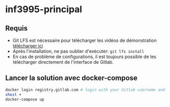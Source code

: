 # inf3995-principal

## Requis
* Git LFS est nécessaire pour télécharger les vidéos de démonstration [télécharger ici](https://git-lfs.github.com/)
* Après l'installation, ne pas oublier d'exécuter: `git lfs install` 
* En cas de problème de configurations, il est toujours possible de les télécharger directement de l'interface de Gitlab.

## Lancer la solution avec docker-compose
```bash
docker login registry.gitlab.com # login with your Gitlab username and password (only needed once)
xhost +
docker-compose up
```
